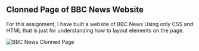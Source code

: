 ## Clonned Page of BBC News Website

For this assignment, I have built a website of BBC News Using only CSS and HTML
that is just for understanding how to layout elements on the page.

![BBC News Clonned Page](https://github.com/mohsinali678/BBC_News_Website_Cloning/BBC_News_Clonned_Page.png)